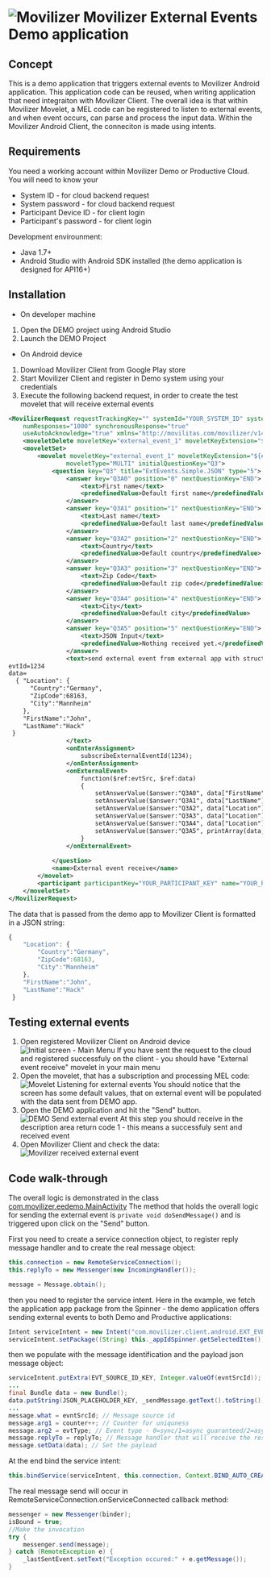 # ![Movilizer](app/src/main/res/drawable-xhdpi/app_icon.png) Movilizer External Events Demo application

## Concept

This is a demo application that triggers external events to Movilizer Android application. This application code can be reused, when writing application that need integraiton with Movilizer Client. The overall idea is that within Movilizer Movelet, a MEL code can be registered to listen to external events, and when event occurs, can parse and process the input data. Within the Movilizer Android Client, the conneciton is made using intents.

## Requirements

You need a working account within Movilizer Demo or Productive Cloud. You will need to know your 
- System ID - for cloud backend request
- System password - for cloud backend request
- Participant Device ID - for client login
- Participant's password - for client login

Development envirounment:
- Java 1.7+
- Android Studio with Android SDK installed (the demo application is designed for API16+)

## Installation

-  On developer machine
  1. Open the DEMO project using Android Studio
  2. Launch the DEMO Project

-  On Android device
  1. Download Movilizer Client from Google Play store
  2. Start Movilizer Client and register in Demo system using your credentials
  3. Execute the following backend request, in order to create the test movelet that will receive external events

```xml
<MovilizerRequest requestTrackingKey="" systemId="YOUR_SYSTEM_ID" systemPassword="YOUR_SYSTEM_PASSWORD" 
	numResponses="1000" synchronousResponse="true" 
	useAutoAcknowledge="true" xmlns="http://movilitas.com/movilizer/v14">
	<moveletDelete moveletKey="external_event_1" moveletKeyExtension="${#Project#participantKey}" />
	<moveletSet>
		<movelet moveletKey="external_event_1" moveletKeyExtension="${#Project#participantKey}" 
				moveletType="MULTI" initialQuestionKey="Q3">
			<question key="Q3" title="ExtEvents.Simple.JSON" type="5">
	            <answer key="Q3A0" position="0" nextQuestionKey="END">
	                <text>First name</text>
	                <predefinedValue>Default first name</predefinedValue>
	            </answer>
	            <answer key="Q3A1" position="1" nextQuestionKey="END">
	                <text>Last name</text>
	                <predefinedValue>Default last name</predefinedValue>
	            </answer>
	            <answer key="Q3A2" position="2" nextQuestionKey="END">
	                <text>Country</text>
	                <predefinedValue>Default country</predefinedValue>
	            </answer>
	            <answer key="Q3A3" position="3" nextQuestionKey="END">
	                <text>Zip Code</text>
	                <predefinedValue>Default zip code</predefinedValue>
	            </answer>
	            <answer key="Q3A4" position="4" nextQuestionKey="END">
	                <text>City</text>
	                <predefinedValue>Default city</predefinedValue>
	            </answer>
	            <answer key="Q3A5" position="5" nextQuestionKey="END">
	                <text>JSON Input</text>
	                <predefinedValue>Nothing received yet.</predefinedValue>
	            </answer>
	            <text>send external event from external app with structure: 
evtId=1234 
data=
  { "Location": { 
      "Country":"Germany",
      "ZipCode":68163, 
      "City":"Mannheim"
    },
    "FirstName":"John",
    "LastName":"Hack"
 } 
	            </text>
	            <onEnterAssignment>
	                subscribeExternalEventId(1234);
	            </onEnterAssignment>
	            <onExternalEvent>
	                function($ref:evtSrc, $ref:data)
	                {
	                	setAnswerValue($answer:"Q3A0", data["FirstName"]);
	                    setAnswerValue($answer:"Q3A1", data["LastName"]);
	                    setAnswerValue($answer:"Q3A2", data["Location"]["Country"]);
	                    setAnswerValue($answer:"Q3A3", data["Location"]["ZipCode"]);
	                    setAnswerValue($answer:"Q3A4", data["Location"]["City"]);
	                    setAnswerValue($answer:"Q3A5", printArray(data, '{', ':', ',', '}'));
	                }
	            </onExternalEvent>
	            
	        </question>
			<name>External event receive</name>
		</movelet>
		<participant participantKey="YOUR_PARTICIPANT_KEY" name="YOUR_PARTICIPANT_NAME" deviceAddress="YOUR_PARTICIPANTS_DEVICE_ADDRESS"></participant>
	</moveletSet>
</MovilizerRequest>
``` 

The data that is passed from the demo app to Movilizer Client is formatted in a JSON string:
```js
{ 
	"Location": { 
		"Country":"Germany",
		"ZipCode":68163, 
      	"City":"Mannheim"
    },
    "FirstName":"John",
    "LastName":"Hack"
 }
```

## Testing external events

1. Open registered Movilizer Client on Android device
![Initial screen - Main Menu](screenshots/movilizer-mainmenu.png) 
If you have sent the request to the cloud and registered successfuly on the client - you should have "External event receive" movelet in your main menu
2. Open the movelet, that has a subscription and processing MEL code:
![Movelet Listening for external events](screenshots/movilizer-movelet-init.png) 
You should notice that the screen has some default values, that on external event will be populated with the data sent from DEMO app.
3. Open the DEMO application and hit the "Send" button.
![DEMO Send external event](screenshots/demoApp.png) 
At this step you should receive in the description area return code 1 - this means a successfuly sent and received event
4. Open Movilizer Client and check the data:
![Movilizer received external event](screenshots/movilizer-movelet-after-ee.png) 

## Code walk-through

The overall logic is demonstrated in the class [com.movilizer.eedemo.MainActivity](app/src/main/java/com/movilizer/eedemo/MainActivity.java) 
The method that holds the overall logic for sending the external event is `private void doSendMessage()` and is triggered upon click on the "Send" button.

First you need to create a service connection object, to register reply message handler and to create the real message object:
```java
this.connection = new RemoteServiceConnection();
this.replyTo = new Messenger(new IncomingHandler());

message = Message.obtain();
```

then you need to register the service intent. Here in the example, we fetch the application app package from the Spinner - the demo application offers sending external events to both Demo and Productive applications:

```java
Intent serviceIntent = new Intent("com.movilizer.client.android.EXT_EVENT");
serviceIntent.setPackage((String) this._appIdSpinner.getSelectedItem());
```

then we populate with the message identification and the payload json message object:

```java
serviceIntent.putExtra(EVT_SOURCE_ID_KEY, Integer.valueOf(evntSrcId));
...
final Bundle data = new Bundle();
data.putString(JSON_PLACEHOLDER_KEY, _sendMessage.getText().toString());
...
message.what = evntSrcId; // Message source id
message.arg1 = counter++; // Counter for uniquness
message.arg2 = evtType; // Event type - 0=sync/1=async guaranteed/2=async
message.replyTo = replyTo; // Message handler that will receive the response from Movilizer Client (in case of sync and async guaranteed)
message.setData(data); // Set the payload
```

At the end bind the service intent:
```java
this.bindService(serviceIntent, this.connection, Context.BIND_AUTO_CREATE);
```

The real message send will occur in RemoteServiceConnection.onServiceConnected callback method:
```java
messenger = new Messenger(binder);
isBound = true;
//Make the invocation
try {
    messenger.send(message);
} catch (RemoteException e) {
    _lastSentEvent.setText("Exception occured:" + e.getMessage());
}
```
